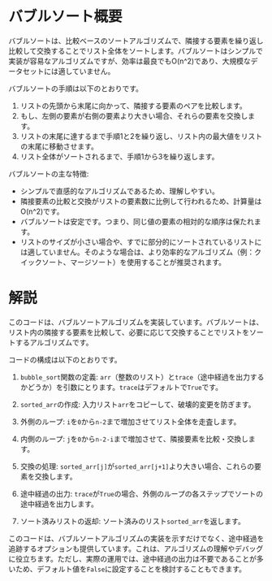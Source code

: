 # バブルソート概要
バブルソートは、比較ベースのソートアルゴリズムで、隣接する要素を繰り返し比較して交換することでリスト全体をソートします。バブルソートはシンプルで実装が容易なアルゴリズムですが、効率は最良でもO(n^2)であり、大規模なデータセットには適していません。

バブルソートの手順は以下のとおりです。

1. リストの先頭から末尾に向かって、隣接する要素のペアを比較します。
2. もし、左側の要素が右側の要素より大きい場合、それらの要素を交換します。
3. リストの末尾に達するまで手順1と2を繰り返し、リスト内の最大値をリストの末尾に移動させます。
4. リスト全体がソートされるまで、手順1から3を繰り返します。

バブルソートの主な特徴:

- シンプルで直感的なアルゴリズムであるため、理解しやすい。
- 隣接要素の比較と交換がリストの要素数に比例して行われるため、計算量はO(n^2)です。
- バブルソートは安定です。つまり、同じ値の要素の相対的な順序は保たれます。
- リストのサイズが小さい場合や、すでに部分的にソートされているリストには適していません。そのような場合は、より効率的なアルゴリズム（例：クイックソート、マージソート）を使用することが推奨されます。

# 解説
このコードは、バブルソートアルゴリズムを実装しています。バブルソートは、リスト内の隣接する要素を比較して、必要に応じて交換することでリストをソートするアルゴリズムです。

コードの構成は以下のとおりです。

1. `bubble_sort`関数の定義: `arr`（整数のリスト）と`trace`（途中経過を出力するかどうか）を引数にとります。`trace`はデフォルトで`True`です。

2. `sorted_arr`の作成: 入力リスト`arr`をコピーして、破壊的変更を防ぎます。

3. 外側のループ: `i`を`0`から`n-2`まで増加させてリスト全体を走査します。

4. 内側のループ: `j`を`0`から`n-2-i`まで増加させて、隣接要素を比較・交換します。

5. 交換の処理: `sorted_arr[j]`が`sorted_arr[j+1]`より大きい場合、これらの要素を交換します。

6. 途中経過の出力: `trace`が`True`の場合、外側のループの各ステップでソートの途中経過を出力します。

7. ソート済みリストの返却: ソート済みのリスト`sorted_arr`を返します。

このコードは、バブルソートアルゴリズムの実装を示すだけでなく、途中経過を追跡するオプションも提供しています。これは、アルゴリズムの理解やデバッグに役立ちます。ただし、実際の運用では、途中経過の出力は不要であることが多いため、デフォルト値を`False`に設定することを検討することもできます。